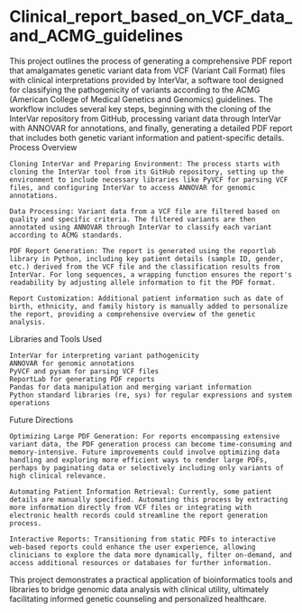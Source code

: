 # Clinical_report_based_on_VCF_data_and_ACMG_guidelines
This project outlines the process of generating a comprehensive PDF report that amalgamates genetic variant data from VCF (Variant Call Format) files with clinical interpretations provided by InterVar, a software tool designed for classifying the pathogenicity of variants according to the ACMG (American College of Medical Genetics and Genomics) guidelines. The workflow includes several key steps, beginning with the cloning of the InterVar repository from GitHub, processing variant data through InterVar with ANNOVAR for annotations, and finally, generating a detailed PDF report that includes both genetic variant information and patient-specific details.
Process Overview

    Cloning InterVar and Preparing Environment: The process starts with cloning the InterVar tool from its GitHub repository, setting up the environment to include necessary libraries like PyVCF for parsing VCF files, and configuring InterVar to access ANNOVAR for genomic annotations.

    Data Processing: Variant data from a VCF file are filtered based on quality and specific criteria. The filtered variants are then annotated using ANNOVAR through InterVar to classify each variant according to ACMG standards.

    PDF Report Generation: The report is generated using the reportlab library in Python, including key patient details (sample ID, gender, etc.) derived from the VCF file and the classification results from InterVar. For long sequences, a wrapping function ensures the report's readability by adjusting allele information to fit the PDF format.

    Report Customization: Additional patient information such as date of birth, ethnicity, and family history is manually added to personalize the report, providing a comprehensive overview of the genetic analysis.

Libraries and Tools Used

    InterVar for interpreting variant pathogenicity
    ANNOVAR for genomic annotations
    PyVCF and pysam for parsing VCF files
    ReportLab for generating PDF reports
    Pandas for data manipulation and merging variant information
    Python standard libraries (re, sys) for regular expressions and system operations

Future Directions

    Optimizing Large PDF Generation: For reports encompassing extensive variant data, the PDF generation process can become time-consuming and memory-intensive. Future improvements could involve optimizing data handling and exploring more efficient ways to render large PDFs, perhaps by paginating data or selectively including only variants of high clinical relevance.

    Automating Patient Information Retrieval: Currently, some patient details are manually specified. Automating this process by extracting more information directly from VCF files or integrating with electronic health records could streamline the report generation process.

    Interactive Reports: Transitioning from static PDFs to interactive web-based reports could enhance the user experience, allowing clinicians to explore the data more dynamically, filter on-demand, and access additional resources or databases for further information.

This project demonstrates a practical application of bioinformatics tools and libraries to bridge genomic data analysis with clinical utility, ultimately facilitating informed genetic counseling and personalized healthcare.
